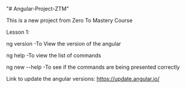 "# Angular-Project-ZTM" 


This is a new project from Zero To Mastery Course

Lesson 1:

ng version 
  -To View the version of the angular

ng help 
   -To view the list of commands 

ng new --help
   -To see if the commands are being presented correctly
   
Link to update the angular versions: https://update.angular.io/